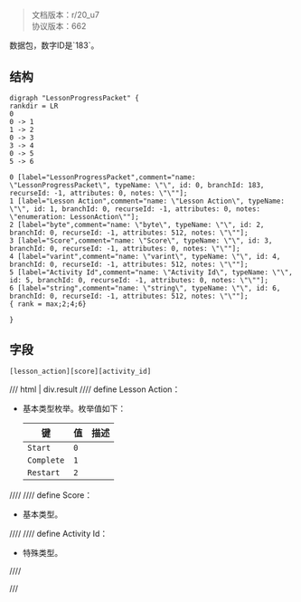 # <!-- md:samp LessonProgressPacket -->

> 文档版本：r/20_u7<br/>协议版本：662

<!-- md:samp LessonProgressPacket -->数据包，数字ID是`183`。

## 结构

```viz
digraph "LessonProgressPacket" {
rankdir = LR
0
0 -> 1
1 -> 2
0 -> 3
3 -> 4
0 -> 5
5 -> 6

0 [label="LessonProgressPacket",comment="name: \"LessonProgressPacket\", typeName: \"\", id: 0, branchId: 183, recurseId: -1, attributes: 0, notes: \"\""];
1 [label="Lesson Action",comment="name: \"Lesson Action\", typeName: \"\", id: 1, branchId: 0, recurseId: -1, attributes: 0, notes: \"enumeration: LessonAction\""];
2 [label="byte",comment="name: \"byte\", typeName: \"\", id: 2, branchId: 0, recurseId: -1, attributes: 512, notes: \"\""];
3 [label="Score",comment="name: \"Score\", typeName: \"\", id: 3, branchId: 0, recurseId: -1, attributes: 0, notes: \"\""];
4 [label="varint",comment="name: \"varint\", typeName: \"\", id: 4, branchId: 0, recurseId: -1, attributes: 512, notes: \"\""];
5 [label="Activity Id",comment="name: \"Activity Id\", typeName: \"\", id: 5, branchId: 0, recurseId: -1, attributes: 0, notes: \"\""];
6 [label="string",comment="name: \"string\", typeName: \"\", id: 6, branchId: 0, recurseId: -1, attributes: 512, notes: \"\""];
{ rank = max;2;4;6}

}

```

## 字段

```title='LessonProgressPacket'
[lesson_action][score][activity_id]
```

/// html | div.result
//// define
Lesson Action：<!-- md:samp byte -->

- 基本类型枚举。枚举值如下：

  |键|值|描述|
  |---|---|---|
  |`Start`|`0`||
  |`Complete`|`1`||
  |`Restart`|`2`||



////
//// define
Score：<!-- md:samp varint -->

- 基本类型。


////
//// define
Activity Id：[<!-- md:samp string -->](../types/string.md)

- 特殊类型。


////

///

